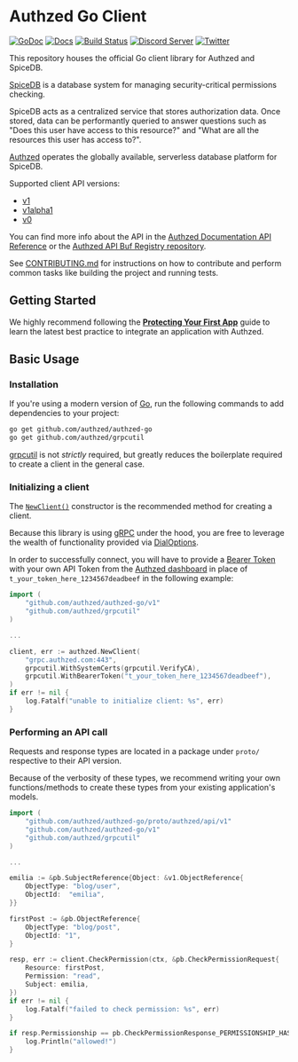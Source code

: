 # Authzed Go Client

[![GoDoc](https://godoc.org/github.com/authzed/authzed-go?status.svg)](https://godoc.org/github.com/authzed/authzed-go)
[![Docs](https://img.shields.io/badge/docs-authzed.com-%234B4B6C "Authzed Documentation")](https://docs.authzed.com)
[![Build Status](https://github.com/authzed/authzed-go/workflows/build/badge.svg)](https://github.com/authzed/authzed-go/actions)
[![Discord Server](https://img.shields.io/discord/844600078504951838?color=7289da&logo=discord "Discord Server")](https://discord.gg/jTysUaxXzM)
[![Twitter](https://img.shields.io/twitter/follow/authzed?color=%23179CF0&logo=twitter&style=flat-square)](https://twitter.com/authzed)

This repository houses the official Go client library for Authzed and SpiceDB.

[SpiceDB] is a database system for managing security-critical permissions checking.

SpiceDB acts as a centralized service that stores authorization data.
Once stored, data can be performantly queried to answer questions such as "Does this user have access to this resource?" and "What are all the resources this user has access to?".

[Authzed] operates the globally available, serverless database platform for SpiceDB.

Supported client API versions:
- [v1](https://buf.build/authzed/api/docs/main/authzed.api.v1)
- [v1alpha1](https://buf.build/authzed/api/docs/main/authzed.api.v1alpha1)
- [v0](https://buf.build/authzed/api/docs/main/authzed.api.v0)

You can find more info about the API in the [Authzed Documentation API Reference] or the [Authzed API Buf Registry repository].

See [CONTRIBUTING.md] for instructions on how to contribute and perform common tasks like building the project and running tests.

[SpiceDB]: https://github.com/authzed/spicedb
[Authzed]: https://authzed.com
[Authzed Documentation API Reference]: https://docs.authzed.com/reference/api
[Authzed API Buf Registry repository]: https://buf.build/authzed/api
[CONTRIBUTING.md]: CONTRIBUTING.md

## Getting Started

We highly recommend following the **[Protecting Your First App]** guide to learn the latest best practice to integrate an application with Authzed.

[Protecting Your First App]: https://docs.authzed.com/guides/first-app

## Basic Usage

### Installation

If you're using a modern version of [Go], run the following commands to add dependencies to your project:

```sh
go get github.com/authzed/authzed-go
go get github.com/authzed/grpcutil
```

[grpcutil] is not _strictly_ required, but greatly reduces the boilerplate required to create a client in the general case.

[Go]: https://golang.org/dl/
[grpcutil]: https://github.com/authzed/grpcutil

### Initializing a client

The [`NewClient()`] constructor is the recommended method for creating a client.

Because this library is using [gRPC] under the hood, you are free to leverage the wealth of functionality provided via [DialOptions].

In order to successfully connect, you will have to provide a [Bearer Token] with your own API Token from the [Authzed dashboard] in place of `t_your_token_here_1234567deadbeef` in the following example:

[`NewClient()`]: https://pkg.go.dev/github.com/authzed/authzed-go/v0#NewClient
[Bearer Token]: https://datatracker.ietf.org/doc/html/rfc6750#section-2.1
[Authzed Dashboard]: https://app.authzed.com
[gRPC]: https://grpc.io
[DialOptions]: https://pkg.go.dev/google.golang.org/grpc?utm_source=godoc#DialOption

```go
import (
	"github.com/authzed/authzed-go/v1"
	"github.com/authzed/grpcutil"
)

...

client, err := authzed.NewClient(
	"grpc.authzed.com:443",
	grpcutil.WithSystemCerts(grpcutil.VerifyCA),
	grpcutil.WithBearerToken("t_your_token_here_1234567deadbeef"),
)
if err != nil {
	log.Fatalf("unable to initialize client: %s", err)
}
```

### Performing an API call

Requests and response types are located in a package under `proto/` respective to their API version.

Because of the verbosity of these types, we recommend writing your own functions/methods to create these types from your existing application's models.

```go
import (
	"github.com/authzed/authzed-go/proto/authzed/api/v1"
	"github.com/authzed/authzed-go/v1"
	"github.com/authzed/grpcutil"
)

...

emilia := &pb.SubjectReference{Object: &v1.ObjectReference{
	ObjectType: "blog/user",
	ObjectId:  "emilia",
}}

firstPost := &pb.ObjectReference{
	ObjectType: "blog/post",
	ObjectId: "1",
}

resp, err := client.CheckPermission(ctx, &pb.CheckPermissionRequest{
	Resource: firstPost,
	Permission: "read",
	Subject: emilia,
})
if err != nil {
    log.Fatalf("failed to check permission: %s", err)
}

if resp.Permissionship == pb.CheckPermissionResponse_PERMISSIONSHIP_HAS_PERMISSION {
	log.Println("allowed!")
}
```
